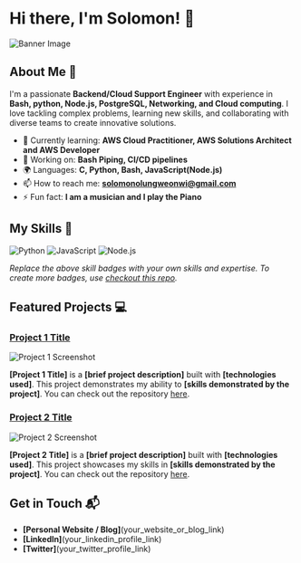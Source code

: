 # Hi there, I'm Solomon! 👋

![Banner Image](your_banner_image_url_here)

## About Me 🚀

I'm a passionate **Backend/Cloud Support Engineer** with experience in **Bash, python, Node.js, PostgreSQL, Networking, and Cloud computing**. I love tackling complex problems, learning new skills, and collaborating with diverse teams to create innovative solutions.

- 🌱 Currently learning: **AWS Cloud Practitioner, AWS Solutions Architect and AWS Developer**
- 🔭 Working on: **Bash Piping, CI/CD pipelines**
- 🌍 Languages: **C, Python, Bash, JavaScript(Node.js)**
- 📫 How to reach me: **solomonolungweonwi@gmail.com**
- ⚡ Fun fact: **I am a musician and I play the Piano**

## My Skills 🧠
![Python](https://img.shields.io/badge/Python-FFD43B?style=for-the-badge&logo=python&logoColor=blue)
![JavaScript](https://img.shields.io/badge/-JavaScript-F7DF1E?style=flat-square&logo=javascript&logoColor=black)
![Node.js](https://img.shields.io/badge/-Node.js-339933?style=flat-square&logo=node.js&logoColor=white)

*Replace the above skill badges with your own skills and expertise. To create more badges, use [checkout this repo](https://github.com/alexandresanlim/Badges4-README.md-Profile).*

## Featured Projects 💻

### [Project 1 Title](project_1_link)

![Project 1 Screenshot](project_1_screenshot_url)

**[Project 1 Title]** is a **[brief project description]** built with **[technologies used]**. This project demonstrates my ability to **[skills demonstrated by the project]**. You can check out the repository [here](project_1_repository_link).

### [Project 2 Title](project_2_link)

![Project 2 Screenshot](project_2_screenshot_url)

**[Project 2 Title]** is a **[brief project description]** built with **[technologies used]**. This project showcases my skills in **[skills demonstrated by the project]**. You can check out the repository [here](project_2_repository_link).

## Get in Touch 📬

- **[Personal Website / Blog]**(your_website_or_blog_link)
- **[LinkedIn]**(your_linkedin_profile_link)
- **[Twitter]**(your_twitter_profile_link)



